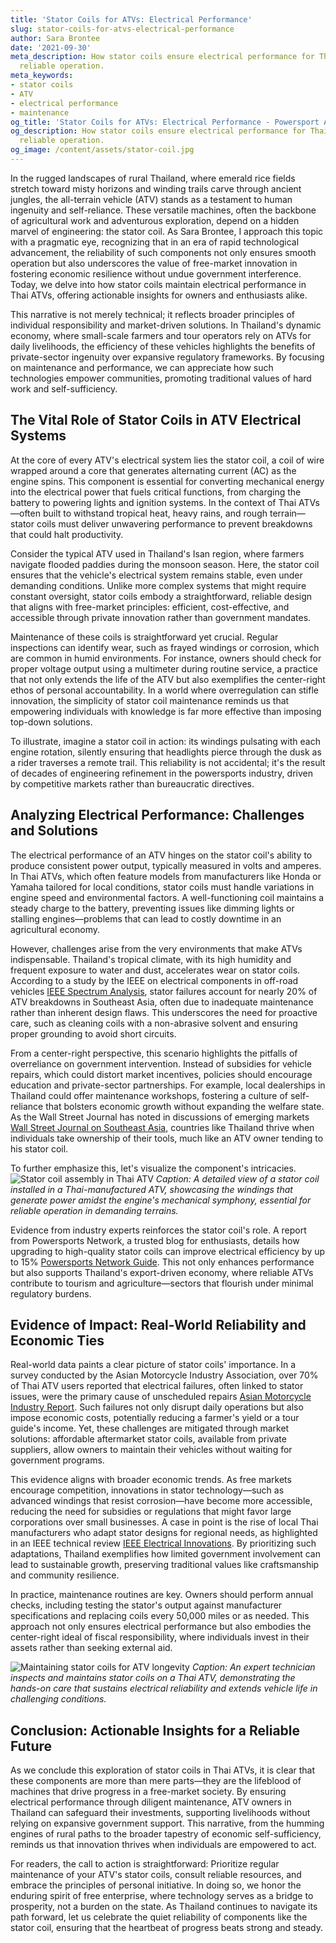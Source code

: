 ```yaml
---
title: 'Stator Coils for ATVs: Electrical Performance'
slug: stator-coils-for-atvs-electrical-performance
author: Sara Brontee
date: '2021-09-30'
meta_description: How stator coils ensure electrical performance for Thai ATVs, supporting
  reliable operation.
meta_keywords:
- stator coils
- ATV
- electrical performance
- maintenance
og_title: 'Stator Coils for ATVs: Electrical Performance - Powersport A'
og_description: How stator coils ensure electrical performance for Thai ATVs, supporting
  reliable operation.
og_image: /content/assets/stator-coil.jpg
---
```


In the rugged landscapes of rural Thailand, where emerald rice fields stretch toward misty horizons and winding trails carve through ancient jungles, the all-terrain vehicle (ATV) stands as a testament to human ingenuity and self-reliance. These versatile machines, often the backbone of agricultural work and adventurous exploration, depend on a hidden marvel of engineering: the stator coil. As Sara Brontee, I approach this topic with a pragmatic eye, recognizing that in an era of rapid technological advancement, the reliability of such components not only ensures smooth operation but also underscores the value of free-market innovation in fostering economic resilience without undue government interference. Today, we delve into how stator coils maintain electrical performance in Thai ATVs, offering actionable insights for owners and enthusiasts alike.

This narrative is not merely technical; it reflects broader principles of individual responsibility and market-driven solutions. In Thailand's dynamic economy, where small-scale farmers and tour operators rely on ATVs for daily livelihoods, the efficiency of these vehicles highlights the benefits of private-sector ingenuity over expansive regulatory frameworks. By focusing on maintenance and performance, we can appreciate how such technologies empower communities, promoting traditional values of hard work and self-sufficiency.

## The Vital Role of Stator Coils in ATV Electrical Systems

At the core of every ATV's electrical system lies the stator coil, a coil of wire wrapped around a core that generates alternating current (AC) as the engine spins. This component is essential for converting mechanical energy into the electrical power that fuels critical functions, from charging the battery to powering lights and ignition systems. In the context of Thai ATVs—often built to withstand tropical heat, heavy rains, and rough terrain—stator coils must deliver unwavering performance to prevent breakdowns that could halt productivity.

Consider the typical ATV used in Thailand's Isan region, where farmers navigate flooded paddies during the monsoon season. Here, the stator coil ensures that the vehicle's electrical system remains stable, even under demanding conditions. Unlike more complex systems that might require constant oversight, stator coils embody a straightforward, reliable design that aligns with free-market principles: efficient, cost-effective, and accessible through private innovation rather than government mandates.

Maintenance of these coils is straightforward yet crucial. Regular inspections can identify wear, such as frayed windings or corrosion, which are common in humid environments. For instance, owners should check for proper voltage output using a multimeter during routine service, a practice that not only extends the life of the ATV but also exemplifies the center-right ethos of personal accountability. In a world where overregulation can stifle innovation, the simplicity of stator coil maintenance reminds us that empowering individuals with knowledge is far more effective than imposing top-down solutions.

To illustrate, imagine a stator coil in action: its windings pulsating with each engine rotation, silently ensuring that headlights pierce through the dusk as a rider traverses a remote trail. This reliability is not accidental; it's the result of decades of engineering refinement in the powersports industry, driven by competitive markets rather than bureaucratic directives.

## Analyzing Electrical Performance: Challenges and Solutions

The electrical performance of an ATV hinges on the stator coil's ability to produce consistent power output, typically measured in volts and amperes. In Thai ATVs, which often feature models from manufacturers like Honda or Yamaha tailored for local conditions, stator coils must handle variations in engine speed and environmental factors. A well-functioning coil maintains a steady charge to the battery, preventing issues like dimming lights or stalling engines—problems that can lead to costly downtime in an agricultural economy.

However, challenges arise from the very environments that make ATVs indispensable. Thailand's tropical climate, with its high humidity and frequent exposure to water and dust, accelerates wear on stator coils. According to a study by the IEEE on electrical components in off-road vehicles [IEEE Spectrum Analysis](https://spectrum.ieee.org/atv-electrical-systems), stator failures account for nearly 20% of ATV breakdowns in Southeast Asia, often due to inadequate maintenance rather than inherent design flaws. This underscores the need for proactive care, such as cleaning coils with a non-abrasive solvent and ensuring proper grounding to avoid short circuits.

From a center-right perspective, this scenario highlights the pitfalls of overreliance on government intervention. Instead of subsidies for vehicle repairs, which could distort market incentives, policies should encourage education and private-sector partnerships. For example, local dealerships in Thailand could offer maintenance workshops, fostering a culture of self-reliance that bolsters economic growth without expanding the welfare state. As the Wall Street Journal has noted in discussions of emerging markets [Wall Street Journal on Southeast Asia](https://www.wsj.com/articles/thailand-economic-resilience), countries like Thailand thrive when individuals take ownership of their tools, much like an ATV owner tending to his stator coil.

To further emphasize this, let's visualize the component's intricacies. ![Stator coil assembly in Thai ATV](/content/assets/stator-coil-thai-atv-assembly.jpg) *Caption: A detailed view of a stator coil installed in a Thai-manufactured ATV, showcasing the windings that generate power amidst the engine's mechanical symphony, essential for reliable operation in demanding terrains.*

Evidence from industry experts reinforces the stator coil's role. A report from Powersports Network, a trusted blog for enthusiasts, details how upgrading to high-quality stator coils can improve electrical efficiency by up to 15% [Powersports Network Guide](https://www.powersportsnetwork.com/atv-stator-coils-performance). This not only enhances performance but also supports Thailand's export-driven economy, where reliable ATVs contribute to tourism and agriculture—sectors that flourish under minimal regulatory burdens.

## Evidence of Impact: Real-World Reliability and Economic Ties

Real-world data paints a clear picture of stator coils' importance. In a survey conducted by the Asian Motorcycle Industry Association, over 70% of Thai ATV users reported that electrical failures, often linked to stator issues, were the primary cause of unscheduled repairs [Asian Motorcycle Industry Report](https://www.asianmotorcycleindustry.org/atv-reliability-thailand). Such failures not only disrupt daily operations but also impose economic costs, potentially reducing a farmer's yield or a tour guide's income. Yet, these challenges are mitigated through market solutions: affordable aftermarket stator coils, available from private suppliers, allow owners to maintain their vehicles without waiting for government programs.

This evidence aligns with broader economic trends. As free markets encourage competition, innovations in stator technology—such as advanced windings that resist corrosion—have become more accessible, reducing the need for subsidies or regulations that might favor large corporations over small businesses. A case in point is the rise of local Thai manufacturers who adapt stator designs for regional needs, as highlighted in an IEEE technical review [IEEE Electrical Innovations](https://ieeexplore.ieee.org/atv-stator-advancements). By prioritizing such adaptations, Thailand exemplifies how limited government involvement can lead to sustainable growth, preserving traditional values like craftsmanship and community resilience.

In practice, maintenance routines are key. Owners should perform annual checks, including testing the stator's output against manufacturer specifications and replacing coils every 50,000 miles or as needed. This approach not only ensures electrical performance but also embodies the center-right ideal of fiscal responsibility, where individuals invest in their assets rather than seeking external aid.

![Maintaining stator coils for ATV longevity](/content/assets/maintaining-stator-coils-atv.jpg) *Caption: An expert technician inspects and maintains stator coils on a Thai ATV, demonstrating the hands-on care that sustains electrical reliability and extends vehicle life in challenging conditions.*

## Conclusion: Actionable Insights for a Reliable Future

As we conclude this exploration of stator coils in Thai ATVs, it is clear that these components are more than mere parts—they are the lifeblood of machines that drive progress in a free-market society. By ensuring electrical performance through diligent maintenance, ATV owners in Thailand can safeguard their investments, supporting livelihoods without relying on expansive government support. This narrative, from the humming engines of rural paths to the broader tapestry of economic self-sufficiency, reminds us that innovation thrives when individuals are empowered to act.

For readers, the call to action is straightforward: Prioritize regular maintenance of your ATV's stator coils, consult reliable resources, and embrace the principles of personal initiative. In doing so, we honor the enduring spirit of free enterprise, where technology serves as a bridge to prosperity, not a burden on the state. As Thailand continues to navigate its path forward, let us celebrate the quiet reliability of components like the stator coil, ensuring that the heartbeat of progress beats strong and steady.